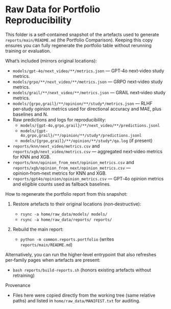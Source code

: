 # Raw Data for Portfolio Reproducibility

This folder is a self‑contained snapshot of the artefacts used to generate
`reports/main/README.md` (the Portfolio Comparison). Keeping this copy ensures
you can fully regenerate the portfolio table without rerunning training or
evaluation.

What’s included (mirrors original locations):

- `models/gpt-4o/next_video/**/metrics.json` — GPT‑4o next‑video study metrics.
- `models/grpo/**/next_video/**/metrics.json` — GRPO next‑video study metrics.
- `models/grail/**/next_video/**/metrics.json` — GRAIL next‑video study metrics.
- `models/{grpo,grail}/**/opinion/**/study*/metrics.json` — RLHF per‑study
  opinion metrics used for directional accuracy and MAE, plus baselines and N.
- Raw predictions and logs for reproducibility:
  - `models/{gpt-4o,grpo,grail}/**/next_video/**/predictions.jsonl`
  - `models/{gpt-4o,grpo,grail}/**/opinion/**/study*/predictions.jsonl`
  - `models/{grpo,grail}/**/opinion/**/study*/qa.log` (if present)
- `reports/knn/next_video/metrics.csv` and `reports/xgb/next_video/metrics.csv`
  — aggregated next‑video metrics for KNN and XGB.
- `reports/knn/opinion_from_next/opinion_metrics.csv` and
  `reports/xgb/opinion_from_next/opinion_metrics.csv` — opinion‑from‑next metrics
  for KNN and XGB.
- `reports/gpt4o/opinion/opinion_metrics.csv` — GPT‑4o opinion metrics and
  eligible counts used as fallback baselines.

How to regenerate the portfolio report from this snapshot:

1) Restore artefacts to their original locations (non‑destructive):

   - `rsync -a home/raw_data/models/ models/`
   - `rsync -a home/raw_data/reports/ reports/`

2) Rebuild the main report:

   - `python -m common.reports.portfolio`
     (writes `reports/main/README.md`)

Alternatively, you can run the higher‑level entrypoint that also refreshes
 per‑family pages when artefacts are present:

- `bash reports/build-reports.sh` (honors existing artefacts without retraining)

Provenance

- Files here were copied directly from the working tree (same relative paths)
  and listed in `home/raw_data/MANIFEST.txt` for auditing.
